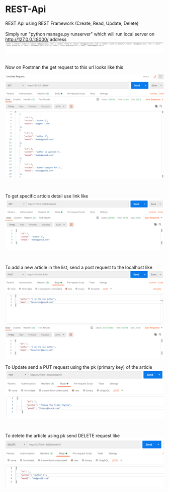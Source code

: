 # REST-Api
REST Api using REST Framework (Create, Read, Update, Delete) <br/><br/>
Simply run "python manage.py runserver" which will run local server on http://127.0.0.1:8000/ address <br/>
![](Images/Capture.PNG)

<br/>
Now on Postman the get request to this url looks like this <br/>

![](Images/2.PNG)

<br/>

To get specific article detail use link like <br/>
![](Images/3.PNG)

<br/>

To add a new article in the list, send a post request to the localhost like <br/>
![](Images/4.PNG)

To Update send a PUT request using the pk (primary key) of the article <br/>
![](Images/6.PNG)

<br/>

To delete the article using pk send DELETE request like <br/>
![](Images/5%20delete.PNG)
